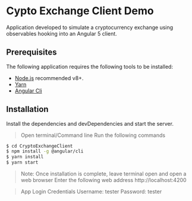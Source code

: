 # Cypto Exchange Client Demo
Application developed to simulate a cryptocurrency exchange using observables hooking into an Angular 5 client.

## Prerequisites
The following application requires the following tools to be installed:
* [Node.js](https://nodejs.org/) recommended v8+.
* [Yarn](https://yarnpkg.com/en/)
* [Angular Cli](https://cli.angular.io/)

## Installation
Install the dependencies and devDependencies and start the server.
> Open terminal/Command line
> Run the following commands
```sh
$ cd CryptoExchangeClient
$ npm install -g @angular/cli
$ yarn install
$ yarn start
```

> Note: Once installation is complete, leave terminal open and open a web browser
> Enter the following web address http://localhost:4200

> App Login Credentials
> Username: tester
> Password: tester

